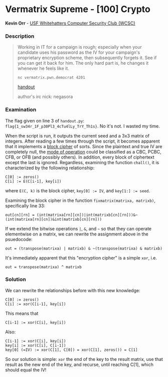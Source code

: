 # Vermatrix Supreme - [100] Crypto

**Kevin Orr** - [USF Whitehatters Computer Security Club (WCSC)](https://ctftime.org/team/315)


### Description

> Working in IT for a campaign is rough; especially when your candidate uses his password as
> the IV for your campaign's proprietary encryption scheme, then subsequently forgets it.
> See if you can get it back for him. The only hard part is, he changes it whenever he feels
> like it.
>
> `nc vermatrix.pwn.democrat 4201`
>
> [handout](https://s3.amazonaws.com/hackthevote/handout.4838bbdb8619b3a581352c628c6b0b86475b94c9519347a520c90cf1822351ae.py)
>
> author's irc nick: negasora


### Examination

The flag given on line 3 of `handout.py`:  `flag{1_sw34r_1F_p30Pl3_4cTu4lLy_TrY_Th1s}`.
No it's not. I wasted my time.

When the script is run, it outputs the current seed and a 3x3 matrix of integers.
After reading a few times through the script, it becomes apparent that it implements
a [block cipher](https://en.wikipedia.org/wiki/Block_cipher) of sorts.
Since the plaintext and true IV are completely null, the
[mode of operation](https://en.wikipedia.org/wiki/Block_cipher_mode_of_operation) could be 
classified as a CBC, PCBC, CFB, or OFB (and possibly others). In addition, every block of
ciphertext except the last is ignored. Regardless, examining the function `chall()`,
it is characterized by the following relationship:

	C[0] := zeros()
	C[i] := E(C[i-1], key[i])

where `E(C, k)` is the block cipher, `key[0] := IV`, and `key[1:] := seed`.

Examining the block cipher in the function `fixmatrix(matrixa, matrixb)`, specifically line 33:

	out[cn][rn] = (int(matrixa[rn][cn])|int(matrixb[cn][rn]))&~(int(matrixa[rn][cn])&int(matrixb[cn][rn]))

If we extend the bitwise operations `|`, `&`, and `~` so that they can operate elementwise
on a matrix, we can rewrite the assignment above in the psuedocode:

	out = (transpose(matrixa) | matrixb) & ~(transpose(matrixa) & matrixb)

It's immediately apparent that this "encryption cipher" is a simple `xor`, i.e.

	out = transpose(matrixa) ^ matrixb


### Solution

We can rewrite the relationships before with this new knowledge:

	C[0] := zeros()
	C[i] := xor(C[i-1], key[i])

This means that

	C[i-1] := xor(C[i], key[i])

Also:

	C[i-1] := xor(C[i], key[i])
	key[i] := xor(C[i], C[i-1])
	key[0] (=IV) := xor(C[1], C[0]) = xor(C[1], zeros()) = C[1]


So our solution is simple: `xor` the end of the key to the result matrix, use that result
as the new end of the key, and recurse, until reaching C[1], which should equal the IV!

